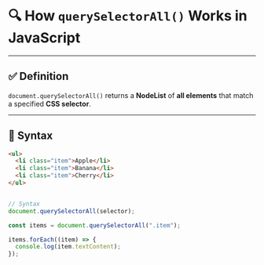 # 🔍 How `querySelectorAll()` Works in JavaScript

---

## ✅ Definition

`document.querySelectorAll()` returns a **NodeList** of **all elements** that match a specified **CSS selector**.

---

## 🧠 Syntax

```html 
<ul>
  <li class="item">Apple</li>
  <li class="item">Banana</li>
  <li class="item">Cherry</li>
</ul>
```

```js

// Syntax
document.querySelectorAll(selector);

const items = document.querySelectorAll(".item");

items.forEach((item) => {
  console.log(item.textContent);
});

```
